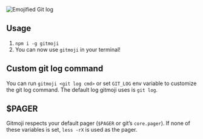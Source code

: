 ![Emojified Git log](https://upx.cz/s8e4gaou9sziupchin614it54fn2iuhmlkhab92c?gitmoji.png)

## Usage
1. `npm i -g gitmoji`
2. You can now use `gitmoji` in your terminal!

## Custom git log command
You can run `gitmoji <git log cmd>` or set `GIT_LOG` env variable to customize the git log command. The default log gitmoji uses is `git log`.

## $PAGER
Gitmoji respects your default pager (`$PAGER` or git’s `core.pager`). If none of these variables is set, `less -rX` is used as the pager.
